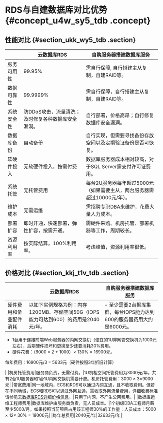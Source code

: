 # RDS与自建数据库对比优势 {#concept_u4w_sy5_tdb .concept}

## 性能对比 {#section_ukk_wy5_tdb .section}

| |云数据库RDS|自购服务器搭建数据库服务|
|--|-------|------------|
|服务可用性|99.95%|需自行保障, 自行搭建主从复制，自建RAID等。|
|数据可靠性|99.9999%|需自行保障，自行搭建主从复制，自建RAID等。|
|系统安全性|防DDoS攻击，流量清洗；及时修复各种数据库安全漏洞。|自行部署，价格高昂；自行修复数据库安全漏洞。|
|数据库备份|自动备份|自行实现，但需要寻找备份存放空间以及定期验证备份是否可恢复。|
|软硬件投入|无软硬件投入，按需付费|数据库服务器成本相对较高，对于SQL Server需支付许可证费用。|
|系统托管|无托管费用|每台2U服务器每年超过5000元（如果需要主从，两台服务器需超过10000元/年）。|
|维护成本|无需运维|需招聘专职DBA来维护，花费大量人力成本。|
|部署扩容|即时开通，快速部署，弹性扩容，按需开通。|需硬件采购、机房托管、部署机器等工作，周期较长。|
|资源利用率|按实际结算，100%利用率。|考虑峰值，资源利用率很低。|

## 价格对比 {#section_kkj_t1v_tdb .section}

| |云数据库RDS|自购服务器搭建数据库服务|
|--|-------|------------|
|硬件费用和备品配件消耗|以如下实例规格为例：内存1200MB、存储空间50G（IOPS能力可达到600）的费用是2040元/年。| -   至少需要2台据库集群，每台IOPS能力达到600的服务器费用大约是6000元。
-   1台用于连接前端Web服务器的内网交换机（便宜的1U非网管交换机为1000元左右），后期硬件损坏和更换至少还要消耗30%费用。
-   硬件花费：（6000 × 2 + 1000）× 130% = 16900元。

每年费用：16900元/3 = 5633元（硬件按照3年折旧计算）


 |
|机房托管费用|服务商负责，无需付费。|1U机柜空间托管费用为3000元/年，共有2台1U服务器和1台1U内网交换机需要计费。机房托管费用：3000 × 3=9000元|
|带宽费用|同一地域内，ECS和RDS可以通过内网互通，且不收取费用。但若在不同地域，ECS和RDS可以通过外网互通，需收取外网流量费用，详细收费标准请参见[云数据库RDS详细价格信息](https://www.alibabacloud.com/zh/product/apsaradb-for-rds?spm=a2c63.o282931.a3.1.11fb6ddbLf1nuC#pricing)。|只用于内网，不产生公网费用。|
|数据库运维工程师费用|数据库维护由服务商负责，无人员成本。|1个初级DBA工程师月薪至少5000/月，如果按照当前项目占用该工程师30%的工作量：人员成本：5000 × 12× 30% = 18000元|
|每年总费用|2040元/年|32633元/年|

